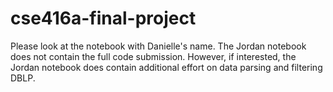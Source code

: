 # cse416a-final-project

Please look at the notebook with Danielle's name. The Jordan notebook does not contain the full code submission. However, if interested, the Jordan notebook does contain additional effort on data parsing and filtering DBLP. 

